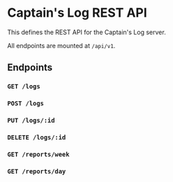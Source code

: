 # Captain's Log REST API

This defines the REST API for the Captain's Log server.

All endpoints are mounted at `/api/v1`.

## Endpoints

### `GET /logs`

### `POST /logs`

### `PUT /logs/:id`

### `DELETE /logs/:id`

### `GET /reports/week`

### `GET /reports/day`
